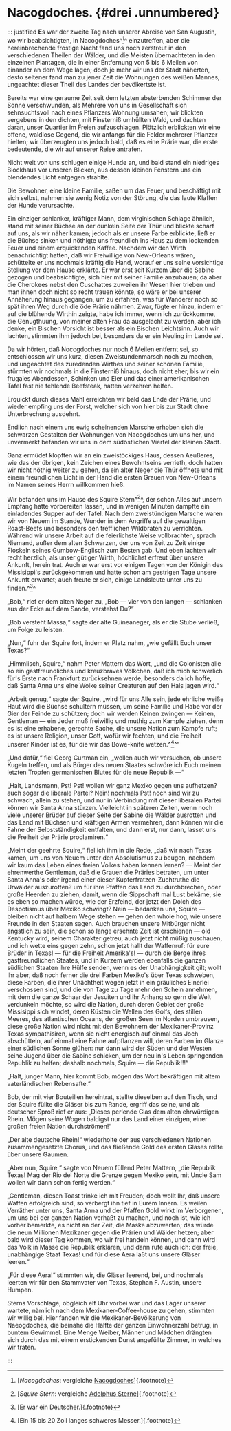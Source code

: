 # Nacogdoches. {#drei .unnumbered}

::: justified
**E**s war der zweite Tag nach unserer Abreise von San Augustin, wo wir
beabsichtigten, in Nacogdoches^[^0300]^ einzutreffen, aber die hereinbrechende frostige
Nacht fand uns noch zerstreut in den verschiedenen Theilen der Wälder, und die
Meisten übernachteten in den einzelnen Plantagen, die in einer Entfernung von 5
bis 6 Meilen von einander an dem Wege lagen; doch je mehr wir uns der Stadt
näherten, desto seltener fand man zu jener Zeit die Wohnungen des weißen Mannes,
ungeachtet dieser Theil des Landes der bevölkertste ist.

Bereits war eine geraume Zeit seit dem letzten absterbenden Schimmer der Sonne
verschwunden, als Mehrere von uns in Gesellschaft sich sehnsuchtsvoll nach eines
Pflanzers Wohnung umsahen; wir blickten vergebens in den dichten, mit Finsterniß
umhüllten Wald, und dachten daran, unser Quartier im Freien aufzuschlagen.
Plötzlich erblickten wir eine offene, waldlose Gegend, die wir anfangs für die
Felder mehrerer Pflanzer hielten; wir überzeugten uns jedoch bald, daß es eine
Prärie war, die erste bedeutende, die wir auf unserer Reise antrafen.

Nicht weit von uns schlugen einige Hunde an, und bald stand ein niedriges
Blockhaus vor unseren Blicken, aus dessen kleinen Fenstern uns ein blendendes
Licht entgegen strahlte.

Die Bewohner, eine kleine Familie, saßen um das Feuer, und beschäftigt mit sich
selbst, nahmen sie wenig Notiz von der Störung, die das laute Klaffen der Hunde
verursachte.

Ein einziger schlanker, kräftiger Mann, dem virginischen Schlage ähnlich, stand
mit seiner Büchse an der dunkeln Seite der Thür und blickte scharf auf uns, als
wir näher kamen; jedoch als er unsere Farbe erblickte, ließ er die Büchse sinken
und nöthigte uns freundlich ins Haus zu dem lockenden Feuer und einem
erquickenden Kaffee. Nachdem wir den Wirth benachrichtigt hatten, daß wir
Freiwillige von New-Orleans wären, schüttelte er uns nochmals kräftig die Hand,
worauf er uns seine vorsichtige Stellung vor dem Hause erklärte. Er war erst
seit Kurzem über die Sabine gezogen und beabsichtigte, sich hier mit seiner
Familie anzubauen; da aber die Cherokees nebst den Cuschattes zuweilen ihr Wesen
hier trieben und man ihnen doch nicht so recht trauen könnte, so wäre er bei
unserer Annäherung hinaus gegangen, um zu erfahren, was für Wanderer noch so
spät ihren Weg durch die öde Prärie nähmen. Zwar, fügte er hinzu, indem er auf
die blühende Wirthin zeigte, habe ich immer, wenn ich zurückkomme, die
Genugthuung, von meiner alten Frau da ausgelacht zu werden, aber ich denke, ein
Bischen Vorsicht ist besser als ein Bischen Leichtsinn. Auch wir lachten,
stimmten ihm jedoch bei, besonders da er ein Neuling im Lande sei.

Da wir hörten, daß Nocogdoches nur noch 6 Meilen entfernt sei, so entschlossen
wir uns kurz, diesen Zweistundenmarsch noch zu machen, und ungeachtet des
zuredenden Wirthes und seiner schönen Familie, stürmten wir nochmals in die
Finsterniß hinaus, doch nicht eher, bis wir ein frugales Abendessen, Schinken
und Eier und das einer amerikanischen Tafel fast nie fehlende Beefsteak, hatten
verzehren helfen.

Erquickt durch dieses Mahl erreichten wir bald das Ende der Prärie, und wieder
empfing uns der Forst, welcher sich von hier bis zur Stadt ohne Unterbrechung
ausdehnt.

Endlich nach einem uns ewig scheinenden Marsche erhoben sich die schwarzen
Gestalten der Wohnungen von Nacogdoches um uns her, und unvermerkt befanden wir
uns in dem südöstlichen Viertel der kleinen Stadt.

Ganz ermüdet klopften wir an ein zweistöckiges Haus, dessen Aeußeres, wie das
der übrigen, kein Zeichen eines Bewohntseins verrieth, doch hatten wir nicht
nöthig weiter zu gehen, da ein alter Neger die Thür öffnete und mit einem
freundlichen Licht in der Hand die ersten Grauen von New-Orleans im Namen seines
Herrn willkommen hieß.

Wir befanden uns im Hause des Squire Stern^[^0301]^, der schon Alles auf unsern Empfang
hatte vorbereiten lassen, und in wenigen Minuten dampfte ein einladendes Supper
auf der Tafel. Nach dem zweistündigen Marsche waren wir von Neuem im Stande,
Wunder in dem Angriffe auf die gewaltigen Roast-Beefs und besonders den
trefflichen Wildbraten zu verrichten. Während wir unsere Arbeit auf die
feierlichste Weise vollbrachten, sprach Niemand, außer dem alten Schwarzen, der
uns von Zeit zu Zeit einige Floskeln seines Gumbow-Englisch zum Besten gab. Und
eben lachten wir recht herzlich, als unser gütiger Wirth, höchlichst erfreut
über unsere Ankunft, herein trat. Auch er war erst vor einigen Tagen von der
Königin des Missisippi's zurückgekommen und hatte schon am gestrigen Tage unsere
Ankunft erwartet; auch freute er sich, einige Landsleute unter uns zu finden.^[^0302]^

„Bob,“ rief er dem alten Neger zu, „Bob — vier von den langen — schlanken aus
der Ecke auf dem Sande, verstehst Du?“

„Bob versteht Massa,“ sagte der alte Guineaneger, als er die Stube verließ, um
Folge zu leisten.

„Nun,“ fuhr der Squire fort, indem er Platz nahm, „wie gefällt Euch unser
Texas?“

„Himmlisch, Squire,“ nahm Peter Mattern das Wort, „und die Colonisten alle so
ein gastfreundliches und kreuzbraves Völkchen, daß ich mich schwerlich für's
Erste nach Frankfurt zurücksehnen werde, besonders da ich hoffe, daß Santa Anna
uns eine Wolke seiner Creaturen auf den Hals jagen wird.“

„Arbeit genug,“ sagte der Squire, „wird für uns Alle sein, jede ehrliche weiße
Haut wird die Büchse schultern müssen, um seine Familie und Habe vor der Gier
der Feinde zu schützen; doch wir werden Keinen zwingen — Keinen, Gentleman — ein
Jeder muß freiwillig und muthig zum Kampfe ziehen, denn es ist eine erhabene,
gerechte Sache, die unsere Nation zum Kampfe ruft; es ist unsere Religion, unser
Gott, wofür wir fechten, und die Freiheit unserer Kinder ist es, für die wir das
Bowe-knife wetzen.^[^0303]^“

„Und dafür,“ fiel Georg Curtman ein, „wollen auch wir versuchen, ob unsere
Kugeln treffen, und als Bürger des neuen Staates schwöre ich Euch meinen letzten
Tropfen germanischen Blutes für die neue Republik —“

„Halt, Landsmann, Pst! Pst! wollen wir ganz Mexiko gegen uns aufhetzen? auch
sogar die liberale Partei? Nein! nochmals Pst! noch sind wir zu schwach, allein
zu stehen, und nur in Verbindung mit dieser liberalen Partei können wir Santa
Anna stürzen. Vielleicht in späteren Zeiten, wenn noch viele unserer Brüder auf
dieser Seite der Sabine die Wälder ausrotten und das Land mit Büchsen und
kräftigen Armen vermehren, dann können wir die Fahne der Selbstständigkeit
entfalten, und dann erst, nur dann, lasset uns die Freiheit der Prärie
proclamiren.“

„Meint der geehrte Squire,“ fiel ich ihm in die Rede, „daß wir nach Texas kamen,
um uns von Neuem unter den Absolutismus zu beugen, nachdem wir kaum das Leben
eines freien Volkes haben kennen lernen? — Meint der ehrenwerthe Gentleman, daß
die Grauen die Präries betraten, um unter Santa Anna's oder irgend einer dieser
Kupferfratzen-Zuchtruthe die Urwälder auszurotten? um für ihre Pfaffen das Land
zu durchbrechen, oder große Heerden zu ziehen, damit, wenn die Sippschaft mal
Lust bekäme, sie es eben so machen würde, wie der Erzfeind, der jetzt den Dolch
des Despotismus über Mexiko schwingt? Nein — bedanken uns, Squire — bleiben
nicht auf halbem Wege stehen — gehen den whole hog, wie unsere Freunde in den
Staaten sagen. Auch brauchen unsere Mitbürger nicht ängstlich zu sein, die schon
so lange ersehnte Zeit ist erschienen — old Kentucky wird, seinem Charakter
getreu, auch jetzt nicht müßig zuschauen, und ich wette eins gegen zehn, schon
jetzt hallt der Waffenruf: für eure Brüder in Texas! — für die Freiheit
Amerika's! — durch die Berge ihres gastfreundlichen Staates, und in Kurzem
werden ebenfalls die ganzen südlichen Staaten ihre Hülfe senden, wenn es der
Unabhängigkeit gilt; wollt Ihr aber, daß noch ferner die drei Farben Mexiko's
über Texas schweben, diese Farben, die ihrer Unächtheit wegen jetzt in ein
gräuliches Einerlei verschossen sind, und die von Tage zu Tage mehr den Schein
annehmen, mit dem die ganze Schaar der Jesuiten und ihr Anhang so gern die Welt
verdunkeln möchte, so wird die Nation, durch deren Gebiet der große Missisippi
sich windet, deren Küsten die Wellen des Golfs, des stillen Meeres, des
atlantischen Oceans, der großen Seen im Norden umbrausen, diese große Nation
wird nicht mit den Bewohnern der Mexikaner-Provinz Texas sympathisiren, wenn sie
nicht energisch auf einmal das Joch abschütteln, auf einmal eine Fahne
aufpflanzen will, deren Farben im Glanze einer südlichen Sonne glühen: nur dann
wird der Süden und der Westen seine Jugend über die Sabine schicken, um der neu
in's Leben springenden Republik zu helfen; deshalb nochmals, Squire — die
Republik!!!“

„Halt, junger Mann, hier kommt Bob, mögen das Wort bekräftigen mit altem
vaterländischen Rebensafte.“

Bob, der mit vier Bouteillen hereintrat, stellte dieselben auf den Tisch, und
der Squire füllte die Gläser bis zum Rande, ergriff das seine, und als deutscher
Sproß rief er aus: „Dieses perlende Glas dem alten ehrwürdigen Rhein. Mögen
seine Wogen baldigst nur das Land einer einzigen, einer großen freien Nation
durchströmen!“

„Der alte deutsche Rhein!“ wiederholte der aus verschiedenen Nationen
zusammengesetzte Chorus, und das fließende Gold des ersten Glases rollte über
unsere Gaumen.

„Aber nun, Squire,“ sagte von Neuem füllend Peter Mattern, „die Republik Texas!
Mag der Rio del Norte die Grenze gegen Mexiko sein, mit Uncle Sam wollen wir
dann schon fertig werden.“

„Gentleman, diesen Toast trinke ich mit Freuden; doch wollt Ihr, daß unsere
Waffen erfolgreich sind, so verbergt ihn tief in Eurem Innern. Es weilen
Verräther unter uns, Santa Anna und der Pfaffen Gold wirkt im Verborgenen, um
uns bei der ganzen Nation verhaßt zu machen, und noch ist, wie ich vorher
bemerkte, es nicht an der Zeit, die Maske abzuwerfen; das würde die neun
Millionen Mexikaner gegen die Prärien und Wälder hetzen; aber bald wird dieser
Tag kommen, wo wir frei handeln können, und dann wird das Volk in Masse die
Republik erklären, und dann rufe auch ich: der freie, unabhängige Staat Texas!
und für diese Aera laßt uns unsere Gläser leeren.“

„Für diese Aera!“ stimmten wir, die Gläser leerend, bei, und nochmals leerten
wir für den Stammvater von Texas, Stephan F. Austin, unsere Humpen.

Sterns Vorschlage, obgleich elf Uhr vorbei war und das Lager unserer wartete,
nämlich nach dem Mexikaner-Coffee-house zu gehen, stimmten wir willig bei. Hier
fanden wir die Mexikaner-Bevölkerung von Naeogdoches, die beinahe die Hälfte der
ganzen Einwohnerzahl betrug, in buntem Gewimmel. Eine Menge Weiber, Männer und
Mädchen drängten sich durch das mit einem erstickenden Dunst angefüllte Zimmer,
in welches wir traten.

:::


[^0300]: [*Nacogdoches*: vergleiche [Nacogdoches](https://de.wikipedia.org/wiki/Nacogdoches)]{.footnote}

[^0301]: [*Squire Stern*: vergleiche [Adolphus Sterne](https://en.wikipedia.org/wiki/Adolphus_Sterne)]{.footnote}

[^0302]: [Er war ein Deutscher.]{.footnote}

[^0303]: [Ein 15 bis 20 Zoll langes schweres Messer.]{.footnote}
